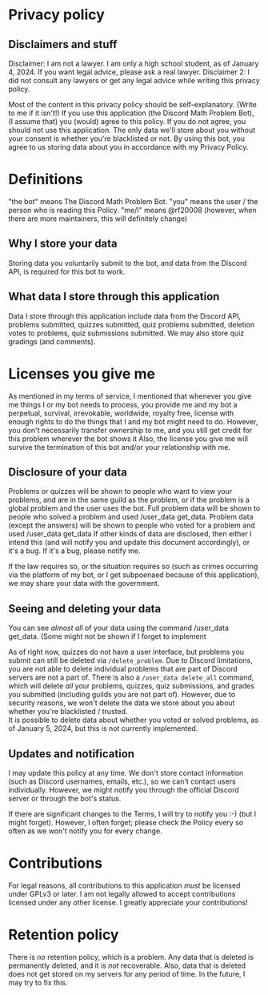 # Privacy policy
## Disclaimers and stuff
Disclaimer: I am not a lawyer. I am only a high school student, as of January 4, 2024. If you want legal advice, please ask a real lawyer.
Disclaimer 2: I did not consult any lawyers or get any legal advice while writing this privacy policy.

Most of the content in this privacy policy should be self-explanatory. (Write to me if it isn't!)
If you use this application (the Discord Math Problem Bot), (I assume that) you (would) agree to this policy. If you do not agree, you should not use this application.
The only data we'll store about you without your consent is whether you're blacklisted or not. By using this bot, you agree to us storing data about you in accordance with my Privacy Policy.

# Definitions
"the bot" means The Discord Math Problem Bot.
"you" means the user / the person who is reading this Policy.
"me/I" means @rf20008 (however, when there are more maintainers, this will definitely change)



## Why I store your data

Storing data you voluntarily submit to the bot, and data from the Discord API, is required for this bot to work.

## What data I store through this application

Data I store through this application include data from the Discord API, problems submitted, quizzes submitted, quiz problems submitted, deletion votes to problems, quiz submissions submitted. We may also store quiz gradings (and comments).

# Licenses you give me
As mentioned in my terms of service, I mentioned that whenever you give me things I or my bot needs to process, you provide me and my bot a perpetual, survival, irrevokable, worldwide, royalty free, license with enough rights to do the things that I and my bot might need to do.
However, you don't necessarily transfer ownership to me, and you still get credit for this problem wherever the bot shows it
Also, the license you give me will survive the termination of this bot and/or your relationship with me.

## Disclosure of your data

Problems or quizzes will be shown to people who want to view your problems, and are in the same guild as the problem, or if the problem is a global problem and the user uses the bot.
Full problem data will be shown to people who solved a problem and used /user_data get_data.
Problem data (except the answers) will be shown to people who voted for a problem and used /user_data get_data
If other kinds of data are disclosed, then either I intend this (and will notify you and update this document accordingly), or it's a bug. If it's a bug, please notify me.

If the law requires so, or the situation requires so (such as crimes occurring via the platform of my bot, or I get subpoenaed because of this application), we may share your data with the government.

## Seeing and deleting your data

You can see *almost all* of your data using the command /user_data get_data. (Some might not be shown if I forget to implement 

As of right now, quizzes do not have a user interface, but problems you submit can still be deleted via ``/delete_problem``. 
Due to Discord limitations, you are not able to delete individual problems that are part of Discord servers are not a part of. 
There is also a ``/user_data delete_all`` command, which will delete *all* your problems, quizzes, quiz submissions, and grades you submitted (including guilds you are not part of).
However, due to security reasons, we won't delete the data we store about you about whether you're blacklisted / trusted.  
It is possible to delete data about whether you voted or solved problems, as of January 5, 2024, but this is not currently implemented.

## Updates and notification

I may update this policy at any time. We don't store contact information (such as Discord usernames, emails, etc.), so we can't contact users individually. However, we might notify you through the official Discord server or through the bot's status.

If there are significant changes to the Terms, I will try to notify you :-) (but I might forget). However, I often forget; please check the Policy every so often as we won't notify you for every change.
# Contributions

For legal reasons, all contributions to this application *must* be licensed under GPLv3 or later. I am not legally allowed to accept contributions licensed under any other license. I greatly appreciate your contributions!

# Retention policy

There is *no* retention policy, which is a problem.
Any data that is deleted is permanently deleted, and it is *not* recoverable. Also, data that is deleted does not get stored on my servers for any period of time.
In the future, I may try to fix this.
